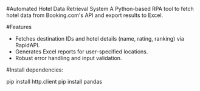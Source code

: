 #Automated Hotel Data Retrieval System
A Python-based RPA tool to fetch hotel data from Booking.com's API and export results to Excel.

#Features
- Fetches destination IDs and hotel details (name, rating, ranking) via RapidAPI.
- Generates Excel reports for user-specified locations.
- Robust error handling and input validation.

#Install dependencies:

pip install http.client
pip install pandas
